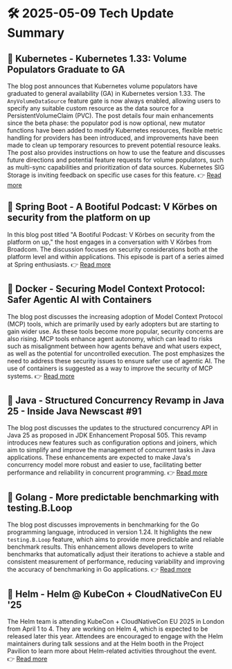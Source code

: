 # 🛠️ 2025-05-09 Tech Update Summary

## 🔹 Kubernetes - Kubernetes 1.33: Volume Populators Graduate to GA
The blog post announces that Kubernetes volume populators have graduated to general availability (GA) in Kubernetes version 1.33. The `AnyVolumeDataSource` feature gate is now always enabled, allowing users to specify any suitable custom resource as the data source for a PersistentVolumeClaim (PVC). The post details four main enhancements since the beta phase: the populator pod is now optional, new mutator functions have been added to modify Kubernetes resources, flexible metric handling for providers has been introduced, and improvements have been made to clean up temporary resources to prevent potential resource leaks. The post also provides instructions on how to use the feature and discusses future directions and potential feature requests for volume populators, such as multi-sync capabilities and prioritization of data sources. Kubernetes SIG Storage is inviting feedback on specific use cases for this feature.
👉 [Read more](https://kubernetes.io/blog/2025/05/08/kubernetes-v1-33-volume-populators-ga/)

## 🔹 Spring Boot - A Bootiful Podcast: V Körbes on security from the platform on up
In this blog post titled "A Bootiful Podcast: V Körbes on security from the platform on up," the host engages in a conversation with V Körbes from Broadcom. The discussion focuses on security considerations both at the platform level and within applications. This episode is part of a series aimed at Spring enthusiasts.
👉 [Read more](https://spring.io/blog/2025/05/08/a-bootiful-podcast-v-korbes)

## 🔹 Docker - Securing Model Context Protocol: Safer Agentic AI with Containers
The blog post discusses the increasing adoption of Model Context Protocol (MCP) tools, which are primarily used by early adopters but are starting to gain wider use. As these tools become more popular, security concerns are also rising. MCP tools enhance agent autonomy, which can lead to risks such as misalignment between how agents behave and what users expect, as well as the potential for uncontrolled execution. The post emphasizes the need to address these security issues to ensure safer use of agentic AI. The use of containers is suggested as a way to improve the security of MCP systems.
👉 [Read more](https://www.docker.com/blog/whats-next-for-mcp-security/)

## 🔹 Java - Structured Concurrency Revamp in Java 25 - Inside Java Newscast #91
The blog post discusses the updates to the structured concurrency API in Java 25 as proposed in JDK Enhancement Proposal 505. This revamp introduces new features such as configuration options and joiners, which aim to simplify and improve the management of concurrent tasks in Java applications. These enhancements are expected to make Java's concurrency model more robust and easier to use, facilitating better performance and reliability in concurrent programming.
👉 [Read more](https://inside.java/2025/05/08/newscast-91/)

## 🔹 Golang - More predictable benchmarking with testing.B.Loop
The blog post discusses improvements in benchmarking for the Go programming language, introduced in version 1.24. It highlights the new `testing.B.Loop` feature, which aims to provide more predictable and reliable benchmark results. This enhancement allows developers to write benchmarks that automatically adjust their iterations to achieve a stable and consistent measurement of performance, reducing variability and improving the accuracy of benchmarking in Go applications.
👉 [Read more](https://go.dev/blog/testing-b-loop)

## 🔹 Helm - Helm @ KubeCon + CloudNativeCon EU '25
The Helm team is attending KubeCon + CloudNativeCon EU 2025 in London from April 1 to 4. They are working on Helm 4, which is expected to be released later this year. Attendees are encouraged to engage with the Helm maintainers during talk sessions and at the Helm booth in the Project Pavilion to learn more about Helm-related activities throughout the event.
👉 [Read more](https://helm.sh/blog/helm-at-kubecon-eu-25/)

